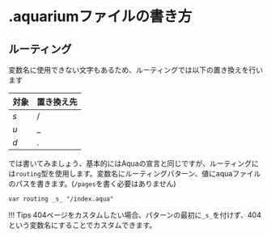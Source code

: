 # .aquariumファイルの書き方

## ルーティング

変数名に使用できない文字もあるため、ルーティングでは以下の置き換えを行います

| 対象 | 置き換え先 |
| --- | - |
| _s_ | / |
| _u_ | _ |
| _d_ | . |

では書いてみましょう、基本的にはAquaの宣言と同じですが、ルーティングには`routing`型を使用します。変数名にルーティングパターン、値にaquaファイルのパスを書きます。(`/pages`を書く必要はありません)

```
var routing _s_ "/index.aqua"
```

!!! Tips
    404ページをカスタムしたい場合、パターンの最初に`_s_`を付けず、404という変数名にすることでカスタムできます。

